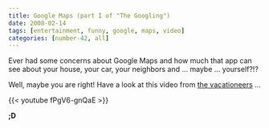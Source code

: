 ```yaml
---
title: Google Maps (part I of "The Googling")
date: 2008-02-14
tags: [entertainment, funny, google, maps, video]
categories: [number-42, all]
---
```


Ever had some concerns about Google Maps and how much that app can see about
your house, your car, your neighbors and ... maybe ... yourself?!?

Well, maybe you are right! Have a look at this video from [the
vacationeers](http://www.youtube.com/user/thevacationeers) ...

{{< youtube fPgV6-gnQaE >}}

**;D**
